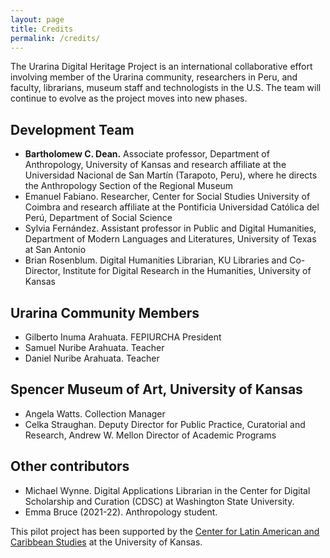 ```yaml
---
layout: page
title: Credits
permalink: /credits/
---
```



The Urarina Digital Heritage Project is an international collaborative effort involving member of the Urarina community, researchers in Peru, and faculty, librarians, museum staff and technologists in the U.S. The team will continue to evolve as the project moves into new phases.

## Development Team
* __Bartholomew C. Dean.__ Associate professor, Department of Anthropology, University of Kansas and research affiliate at the Universidad Nacional de San Martín (Tarapoto, Peru), where he directs the Anthropology Section of the Regional Museum
* Emanuel Fabiano. Researcher, Center for Social Studies University of Coimbra and research affiliate at the Pontificia Universidad Católica del Perú, Department of Social Science
* Sylvia Fernández. Assistant professor in Public and Digital Humanities, Department of Modern Languages and Literatures, University of Texas at San Antonio
* Brian Rosenblum. Digital Humanities Librarian, KU Libraries and Co-Director, Institute for Digital Research in the Humanities, University of Kansas

## Urarina Community Members
* Gilberto Inuma Arahuata. FEPIURCHA President
* Samuel Nuribe Arahuata. Teacher
* Daniel Nuribe Arahuata. Teacher

## Spencer Museum of Art, University of Kansas
* Angela Watts. Collection Manager
* Celka Straughan. Deputy Director for Public Practice, Curatorial and Research, Andrew W. Mellon Director of Academic Programs

## Other contributors
* Michael Wynne. Digital Applications Librarian in the Center for Digital Scholarship and Curation (CDSC) at Washington State University.
* Emma Bruce (2021-22). Anthropology student.

This pilot project has been supported by the [Center for Latin American and Caribbean Studies](https://clacs.ku.edu/) at the University of Kansas.